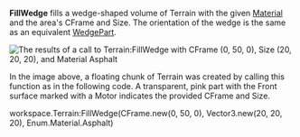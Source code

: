 **FillWedge** fills a wedge-shaped volume of Terrain with the given [Material](https://developer.roblox.com/en-us/api-reference/enum/Material) and the area's CFrame and Size. The orientation of the wedge is the same as an equivalent [WedgePart](https://developer.roblox.com/en-us/api-reference/class/WedgePart).

![The results of a call to Terrain:FillWedge with CFrame (0, 50, 0), Size (20, 20, 20), and Material Asphalt](https://developer.roblox.com/assets/bltb36cd8e98c2f3f2f/Terrain.FillWedge.jpg)

In the image above, a floating chunk of Terrain was created by calling this function as in the following code. A transparent, pink part with the Front surface marked with a Motor indicates the provided CFrame and Size.

workspace.Terrain:FillWedge(CFrame.new(0, 50, 0), Vector3.new(20, 20, 20), Enum.Material.Asphalt)